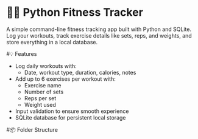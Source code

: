 # 🏋️‍♂️ Python Fitness Tracker

A simple command-line fitness tracking app built with Python and SQLite. Log your workouts, track exercise details like sets, reps, and weights, and store everything in a local database.

#💡 Features

- Log daily workouts with:
  - Date, workout type, duration, calories, notes
- Add up to 6 exercises per workout with:
  - Exercise name
  - Number of sets
  - Reps per set
  - Weight used
- Input validation to ensure smooth experience
- SQLite database for persistent local storage

#📦 Folder Structure

